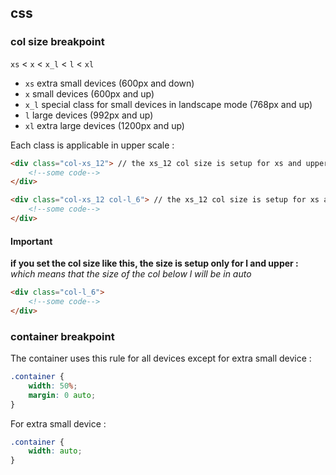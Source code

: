 ## css
### col size breakpoint
``xs`` < ``x`` < ``x_l`` < ``l`` < ``xl``

 - ``xs`` extra small devices (600px and down) 
 - ``x`` small devices (600px and up)
 - ``x_l`` special class for small devices in landscape mode (768px and up)
 - ``l`` large devices (992px and up)
 - ``xl`` extra large devices (1200px and up)

Each class is applicable in upper scale :
```html
<div class="col-xs_12"> // the xs_12 col size is setup for xs and upper
    <!--some code-->
</div>

<div class="col-xs_12 col-l_6"> // the xs_12 col size is setup for xs and x and x_l, the l_6 col size is setup for l and upper
    <!--some code-->
</div>
```

#### **Important**

**if you set the col size like this, the size is setup only for l and upper :** 
*which means that the size of the col below l will be in auto*
```html
<div class="col-l_6">
    <!--some code-->
</div>
```

### container breakpoint

The container uses this rule for all devices except for extra small device : 

```css
.container {
    width: 50%;
    margin: 0 auto;
}
```

For extra small device : 
```css
.container {
    width: auto;
}
```
